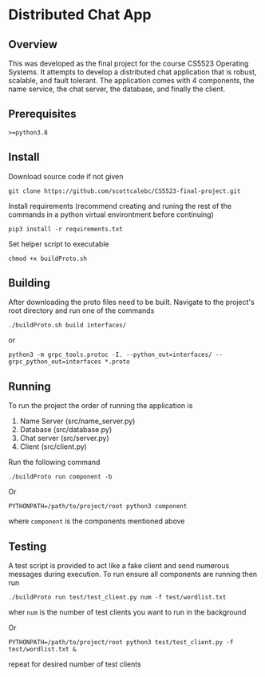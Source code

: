 # Distributed Chat App

## Overview
This was developed as the final project for the course CS5523 Operating Systems. It attempts to develop a distributed chat application that is robust, scalable, and fault tolerant. The application comes with 4 components, the name service, the chat server, the database, and finally the client. 

## Prerequisites

`>=python3.8`

## Install
Download source code if not given

```
git clone https://github.com/scottcalebc/CS5523-final-project.git
```

Install requirements (recommend creating and runing the rest of the commands in a python virtual environtment before continuing)

``` 
pip3 install -r requirements.txt
```

Set helper script to executable
```
chmod +x buildProto.sh
```

## Building
After downloading the proto files need to be built. Navigate to the project's root directory and run one of the commands

```
./buildProto.sh build interfaces/
```
or
```
python3 -m grpc_tools.protoc -I. --python_out=interfaces/ --grpc_python_out=interfaces *.proto
```

## Running
To run the project the order of running the application is 

1. Name Server (src/name_server.py)
2. Database (src/database.py)
3. Chat server (src/server.py)
4. Client (src/client.py)

Run the following command

```
./buildProto run component -b
```

Or

```
PYTHONPATH=/path/to/project/root python3 component
```
where `component` is the components mentioned above

## Testing
A test script is provided to act like a fake client and send numerous messages during execution. To run ensure all components are running then run

```
./buildProto run test/test_client.py num -f test/wordlist.txt
```
wher `num` is the number of test clients you want to run in the background

Or
```
PYTHONPATH=/path/to/project/root python3 test/test_client.py -f test/wordlist.txt &
```
repeat for desired number of test clients
